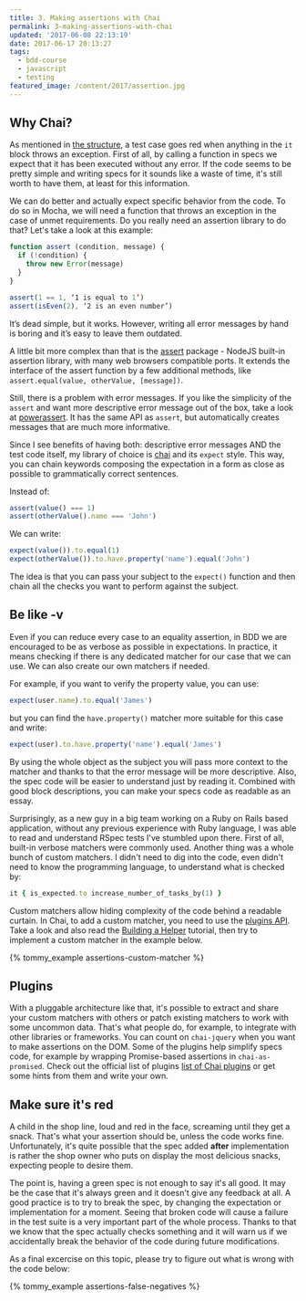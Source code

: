 ```yaml
---
title: 3. Making assertions with Chai
permalink: 3-making-assertions-with-chai
updated: '2017-06-08 22:13:19'
date: 2017-06-17 20:13:27
tags: 
  - bdd-course 
  - javascript 
  - testing
featured_image: /content/2017/assertion.jpg
---
```


## Why Chai?

As mentioned in [the structure](/2-the-structure-of-a-mocha-test), a test case goes red when anything in the `it` block throws an exception. First of all, by calling a function in specs we expect that it has been executed without any error. If the code seems to be pretty simple and writing specs for it sounds like a waste of time, it's still worth to have them, at least for this information.
<!-- more -->

We can do better and actually expect specific behavior from the code. To do so in Mocha, we will need a function that throws an exception in the case of unmet requirements. Do you really need an assertion library to do that? Let's take a look at this example:

```js
function assert (condition, message) {
  if (!condition) {
    throw new Error(message)
  }
}

assert(1 == 1, ‘1 is equal to 1’)
assert(isEven(2), ‘2 is an even number’)
```

It’s dead simple, but it works. However, writing all error messages by hand is boring and it’s easy to leave them outdated.

A little bit more complex than that is the [assert](https://nodejs.org/api/assert.html) package - NodeJS built-in assertion library, with many web browsers compatible ports. It extends the interface of the assert function by a few additional methods, like `assert.equal(value, otherValue, [message])`.

Still, there is a problem with error messages. If you like the simplicity of the `assert` and want more descriptive error message out of the box, take a look at [powerassert](https://github.com/power-assert-js/power-assert). It has the same API as `assert`, but automatically creates messages that are much more informative.

Since I see benefits of having both: descriptive error messages AND the test code itself, my library of choice is [chai](https://github.com/chaijs/chai) and its `expect` style. This way, you can chain keywords composing the expectation in a form as close as possible to grammatically correct sentences.

Instead of:
```js
assert(value() === 1)
assert(otherValue().name === 'John')
```

We can write:
```js
expect(value()).to.equal(1)
expect(otherValue()).to.have.property('name').equal('John')
```

The idea is that you can pass your subject to the `expect()` function and then chain all the checks you want to perform against the subject.

## Be like -v

Even if you can reduce every case to an equality assertion, in BDD we are encouraged to be as verbose as possible in expectations. In practice, it means checking if there is any dedicated matcher for our case that we can use. We can also create our own matchers if needed.

For example, if you want to verify the property value, you can use: 
```js
expect(user.name).to.equal('James')
```
but you can find the `have.property()` matcher more suitable for this case and write: 
```js
expect(user).to.have.property('name').equal('James')
```

By using the whole object as the subject you will pass more context to the matcher and thanks to that the error message will be more descriptive. Also, the spec code will be easier to understand just by reading it. Combined with good block descriptions, you can make your specs code as readable as an essay.

Surprisingly, as a new guy in a big team working on a Ruby on Rails based application, without any previous experience with Ruby language, I was able to read and understand RSpec tests I've stumbled upon there. First of all, built-in verbose matchers were commonly used. Another thing was a whole bunch of custom matchers. I didn't need to dig into the code, even didn't need to know the programming language, to understand what is checked by:

```ruby
it { is_expected.to increase_number_of_tasks_by(1) }
```

Custom matchers allow hiding complexity of the code behind a readable curtain. In Chai, to add a custom matcher, you need to use the [plugins API](http://chaijs.com/guide/plugins/). Take a look and also read the [Building a Helper](http://chaijs.com/guide/helpers/) tutorial, then try to implement a custom matcher in the example below. 

{% tommy_example assertions-custom-matcher %}

## Plugins

With a pluggable architecture like that, it's possible to extract and share your custom matchers with others or patch existing matchers to work with some uncommon data. That's what people do, for example, to integrate with other libraries or frameworks. You can count on `chai-jquery` when you want to make assertions on the DOM. Some of the plugins help simplify specs code, for example by wrapping Promise-based assertions in `chai-as-promised`. Check out the official list of plugins [list of Chai plugins](http://chaijs.com/plugins/) or get some hints from them and write your own.

## Make sure it's red

A child in the shop line, loud and red in the face, screaming until they get a snack. That's what your assertion should be, unless the code works fine. Unfortunately, it's quite possible that the spec added **after** implementation is rather the shop owner who puts on display the most delicious snacks, expecting people to desire them.

The point is, having a green spec is not enough to say it's all good. It may be the case that it's always green and it doesn't give any feedback at all. A good practice is to try to break the spec, by changing the expectation or implementation for a moment. Seeing that broken code will cause a failure in the test suite is a very important part of the whole process. Thanks to that we know that the spec actually checks something and it will warn us if we accidentally break the behavior of the code during future modifications.

As a final excercise on this topic, please try to figure out what is wrong with the code below:

{% tommy_example assertions-false-negatives %}
